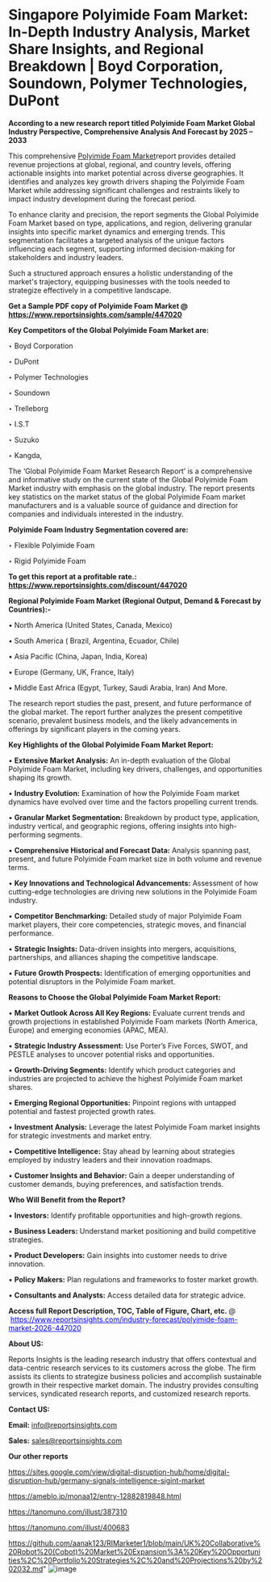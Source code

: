 # Singapore Polyimide Foam Market: In-Depth Industry Analysis, Market Share Insights, and Regional Breakdown | Boyd Corporation, Soundown, Polymer Technologies, DuPont

<strong>According to a new research report titled Polyimide Foam Market Global Industry Perspective, Comprehensive Analysis And Forecast by 2025 – 2033</strong>

This comprehensive <a href=https://www.reportsinsights.com/sample/447020>Polyimide Foam Market</a>report provides detailed revenue projections at global, regional, and country levels, offering actionable insights into market potential across diverse geographies. It identifies and analyzes key growth drivers shaping the Polyimide Foam Market while addressing significant challenges and restraints likely to impact industry development during the forecast period.

To enhance clarity and precision, the report segments the Global Polyimide Foam Market based on type, applications, and region, delivering granular insights into specific market dynamics and emerging trends. This segmentation facilitates a targeted analysis of the unique factors influencing each segment, supporting informed decision-making for stakeholders and industry leaders.

Such a structured approach ensures a holistic understanding of the market's trajectory, equipping businesses with the tools needed to strategize effectively in a competitive landscape.

<strong>Get a Sample PDF copy of Polyimide Foam Market </strong><strong>@<a href=https://www.reportsinsights.com/sample/447020 style=color:#0000ff;> https://www.reportsinsights.com/sample/447020</a></strong></font>

<strong>Key Competitors of the Global Polyimide Foam Market are:</strong>

‣ Boyd Corporation

‣ DuPont

‣ Polymer Technologies

‣ Soundown

‣ Trelleborg

‣ I.S.T

‣ Suzuko

‣ Kangda,

The ‘Global Polyimide Foam Market Research Report’ is a comprehensive and informative study on the current state of the Global Polyimide Foam Market industry with emphasis on the global industry. The report presents key statistics on the market status of the global Polyimide Foam market manufacturers and is a valuable source of guidance and direction for companies and individuals interested in the industry.

<strong>Polyimide Foam Industry Segmentation covered are:</strong>

‣ Flexible Polyimide Foam

‣ Rigid Polyimide Foam

<strong>To get this report at a profitable rate.: <a href=https://www.reportsinsights.com/discount/447020 style=color:#0000ff;>https://www.reportsinsights.com/discount/447020</a></strong></font>

<strong>Regional Polyimide Foam Market (Regional Output, Demand &amp; Forecast by Countries):-</strong>

• North America (United States, Canada, Mexico)

• South America ( Brazil, Argentina, Ecuador, Chile)

• Asia Pacific (China, Japan, India, Korea)

• Europe (Germany, UK, France, Italy)

• Middle East Africa (Egypt, Turkey, Saudi Arabia, Iran) And More.

The research report studies the past, present, and future performance of the global market. The report further analyzes the present competitive scenario, prevalent business models, and the likely advancements in offerings by significant players in the coming years.

<strong>Key Highlights of the Global Polyimide Foam Market Report:</strong>

• <strong>Extensive Market Analysis:</strong> An in-depth evaluation of the Global Polyimide Foam Market, including key drivers, challenges, and opportunities shaping its growth.

• <strong>Industry Evolution:</strong> Examination of how the Polyimide Foam market dynamics have evolved over time and the factors propelling current trends.

• <strong>Granular Market Segmentation:</strong> Breakdown by product type, application, industry vertical, and geographic regions, offering insights into high-performing segments.

• <strong>Comprehensive Historical and Forecast Data:</strong> Analysis spanning past, present, and future Polyimide Foam market size in both volume and revenue terms.

• <strong>Key Innovations and Technological Advancements:</strong> Assessment of how cutting-edge technologies are driving new solutions in the Polyimide Foam industry.

• <strong>Competitor Benchmarking:</strong> Detailed study of major Polyimide Foam market players, their core competencies, strategic moves, and financial performance.

• <strong>Strategic Insights:</strong> Data-driven insights into mergers, acquisitions, partnerships, and alliances shaping the competitive landscape.

• <strong>Future Growth Prospects:</strong> Identification of emerging opportunities and potential disruptors in the Polyimide Foam market.

<strong>Reasons to Choose the Global Polyimide Foam Market Report:</strong>

• <strong>Market Outlook Across All Key Regions:</strong> Evaluate current trends and growth projections in established Polyimide Foam markets (North America, Europe) and emerging economies (APAC, MEA).

• <strong>Strategic Industry Assessment:</strong> Use Porter’s Five Forces, SWOT, and PESTLE analyses to uncover potential risks and opportunities.

• <strong>Growth-Driving Segments:</strong> Identify which product categories and industries are projected to achieve the highest Polyimide Foam market shares.

• <strong>Emerging Regional Opportunities:</strong> Pinpoint regions with untapped potential and fastest projected growth rates.

• <strong>Investment Analysis:</strong> Leverage the latest Polyimide Foam market insights for strategic investments and market entry.

• <strong>Competitive Intelligence:</strong> Stay ahead by learning about strategies employed by industry leaders and their innovation roadmaps.

• <strong>Customer Insights and Behavior:</strong> Gain a deeper understanding of customer demands, buying preferences, and satisfaction trends.

<strong>Who Will Benefit from the Report?</strong>

• <strong>Investors:</strong> Identify profitable opportunities and high-growth regions.

• <strong>Business Leaders:</strong> Understand market positioning and build competitive strategies.

• <strong>Product Developers:</strong> Gain insights into customer needs to drive innovation.

• <strong>Policy Makers:</strong> Plan regulations and frameworks to foster market growth.

• <strong>Consultants and Analysts:</strong> Access detailed data for strategic advice.
</ul>
<strong>Access full Report Description, TOC, Table of Figure, Chart, etc. </strong>@  <a href=https://www.reportsinsights.com/industry-forecast/polyimide-foam-market-2026-447020 style=color:#0000ff;>https://www.reportsinsights.com/industry-forecast/polyimide-foam-market-2026-447020</a></font>

<strong><strong>About US</strong>:</strong>

Reports Insights is the leading research industry that offers contextual and data-centric research services to its customers across the globe. The firm assists its clients to strategize business policies and accomplish sustainable growth in their respective market domain. The industry provides consulting services, syndicated research reports, and customized research reports.

<strong>Contact US:</strong>

<p class=""""><b>Email:</b> <a href=mailto:info@reportsinsights.com>info@reportsinsights.com</a></p>
<p class=""""><b>Sales:</b> <a href=mailto:sales@reportsinsights.com>sales@reportsinsights.com</a></p>

<strong>Our other reports</strong>

<a href=https://sites.google.com/view/digital-disruption-hub/home/digital-disruption-hub/germany-signals-intelligence-sigint-market>https://sites.google.com/view/digital-disruption-hub/home/digital-disruption-hub/germany-signals-intelligence-sigint-market</a>

<a href=https://ameblo.jp/monaa12/entry-12882819848.html>https://ameblo.jp/monaa12/entry-12882819848.html</a>

<a href=https://tanomuno.com/illust/387310>https://tanomuno.com/illust/387310</a>

<a href=https://tanomuno.com/illust/400683>https://tanomuno.com/illust/400683</a>

<a href=https://github.com/aanak123/RIMarketer1/blob/main/UK%20Collaborative%20Robot%20(Cobot)%20Market%20Expansion%3A%20Key%20Opportunities%2C%20Portfolio%20Strategies%2C%20and%20Projections%20by%202032.md>https://github.com/aanak123/RIMarketer1/blob/main/UK%20Collaborative%20Robot%20(Cobot)%20Market%20Expansion%3A%20Key%20Opportunities%2C%20Portfolio%20Strategies%2C%20and%20Projections%20by%202032.md</a>"
![image](https://github.com/user-attachments/assets/048e808d-89ac-438a-862c-13430b37aae3)
